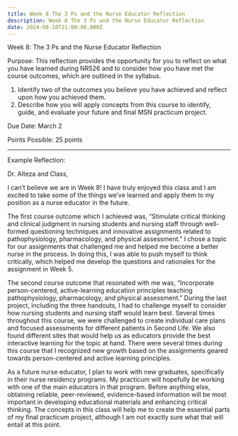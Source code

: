 ```yaml
---
title: Week 8 The 3 Ps and the Nurse Educator Reflection
description: Week 8 The 3 Ps and the Nurse Educator Reflection
date: 2024-08-10T21:00:00.000Z
---
```


Week 8: The 3 Ps and the Nurse Educator Reflection

Purpose:
This reflection provides the opportunity for you to reflect on what you have learned during NR526 and to consider how you have met the course outcomes, which are outlined in the syllabus.

1. Identify two of the outcomes you believe you have achieved and reflect upon how you achieved them.
2. Describe how you will apply concepts from this course to identify, guide, and evaluate your future and final MSN practicum project.

Due Date:
March 2

Points Possible:
25 points

***

Example Reflection:

Dr. Alteza and Class,

I can’t believe we are in Week 8! I have truly enjoyed this class and I am excited to take some of the things we’ve learned and apply them to my position as a nurse educator in the future.

The first course outcome which I achieved was, “Stimulate critical thinking and clinical judgment in nursing students and nursing staff through well-formed questioning techniques and innovative assignments related to pathophysiology, pharmacology, and physical assessment.” I chose a topic for our assignments that challenged me and helped me become a better nurse in the process. In doing this, I was able to push myself to think critically, which helped me develop the questions and rationales for the assignment in Week 5.

The second course outcome that resonated with me was, “Incorporate person-centered, active-learning education principles teaching pathophysiology, pharmacology, and physical assessment.” During the last project, including the three handouts, I had to challenge myself to consider how nursing students and nursing staff would learn best. Several times throughout this course, we were challenged to create individual care plans and focused assessments for different patients in Second Life. We also found different sites that would help us as educators provide the best interactive learning for the topic at hand. There were several times during this course that I recognized new growth based on the assignments geared towards person-centered and active learning principles.

As a future nurse educator, I plan to work with new graduates, specifically in their nurse residency programs. My practicum will hopefully be working with one of the main educators in that program. Before anything else, obtaining reliable, peer-reviewed, evidence-based information will be most important in developing educational materials and enhancing critical thinking. The concepts in this class will help me to create the essential parts of my final practicum project, although I am not exactly sure what that will entail at this point.
